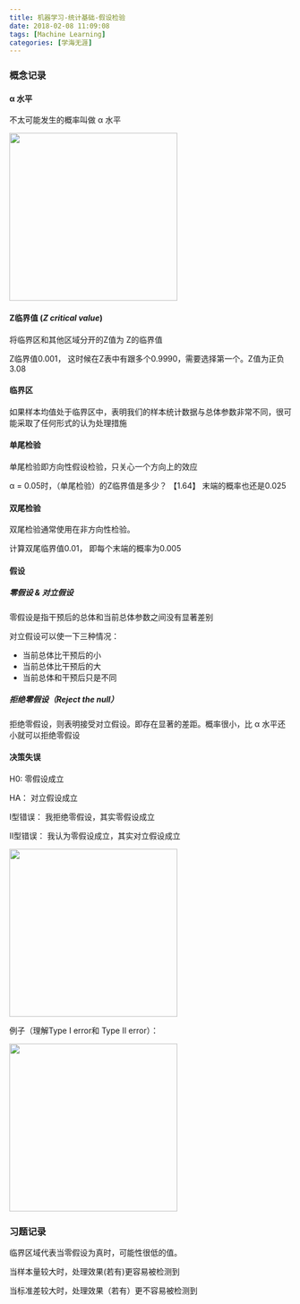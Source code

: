 ```yaml
---
title: 机器学习-统计基础-假设检验
date: 2018-02-08 11:09:08
tags: [Machine Learning]
categories: [学海无涯]
---
```


### 概念记录

####  α 水平
不太可能发生的概率叫做 α 水平

<img src="http://qiniu.huyangjie.cn/article/img/4584B2B12AF85BAF13D80EF37BD1E604.jpg" width="300px">

#### Z临界值 (_Z critical value_)
将临界区和其他区域分开的Z值为 Z的临界值

Z临界值0.001， 这时候在Z表中有跟多个0.9990，需要选择第一个。Z值为正负3.08

<!--more-->

#### 临界区
如果样本均值处于临界区中，表明我们的样本统计数据与总体参数非常不同，很可能采取了任何形式的认为处理措施

#### 单尾检验

单尾检验即方向性假设检验，只关心一个方向上的效应

 α = 0.05时，（单尾检验）的Z临界值是多少？ 【1.64】 末端的概率也还是0.025

#### 双尾检验

双尾检验通常使用在非方向性检验。

计算双尾临界值0.01， 即每个末端的概率为0.005

#### 假设

##### 零假设 & 对立假设

 零假设是指干预后的总体和当前总体参数之间没有显著差别

 对立假设可以使一下三种情况：
 
 * 当前总体比干预后的小
 * 当前总体比干预后的大
 * 当前总体和干预后只是不同
 

##### 拒绝零假设（*Reject the null*）

拒绝零假设，则表明接受对立假设。即存在显著的差距。概率很小，比 α 水平还小就可以拒绝零假设


#### 决策失误

H0: 零假设成立

HA： 对立假设成立

I型错误： 我拒绝零假设，其实零假设成立

II型错误： 我认为零假设成立，其实对立假设成立

<img src="http://qiniu.huyangjie.cn/article/img/9DAC54EF13BC7A43B767ED56A3975047.jpg" width="300px">

例子（理解Type I error和 Type II error）：

<img src="http://qiniu.huyangjie.cn/article/img/178DC06058C48D24695E46A090AEB864.jpg" width="300px">

### 习题记录

临界区域代表当零假设为真时，可能性很低的值。

当样本量较大时，处理效果(若有)更容易被检测到

当标准差较大时，处理效果（若有）更不容易被检测到




